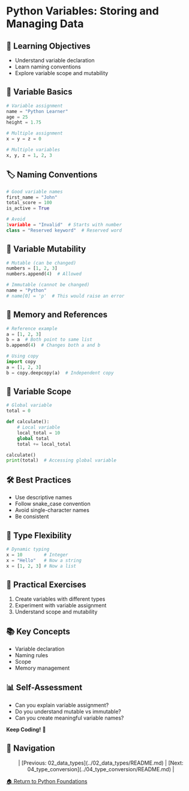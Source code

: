 ﻿# Python Variables: Storing and Managing Data

## 🎯 Learning Objectives
- Understand variable declaration
- Learn naming conventions
- Explore variable scope and mutability

## 📝 Variable Basics
```python
# Variable assignment
name = "Python Learner"
age = 25
height = 1.75

# Multiple assignment
x = y = z = 0

# Multiple variables
x, y, z = 1, 2, 3
```

## 🏷️ Naming Conventions
```python
# Good variable names
first_name = "John"
total_score = 100
is_active = True

# Avoid
1variable = "Invalid"  # Starts with number
class = "Reserved keyword"  # Reserved word
```

## 🔄 Variable Mutability
```python
# Mutable (can be changed)
numbers = [1, 2, 3]
numbers.append(4)  # Allowed

# Immutable (cannot be changed)
name = "Python"
# name[0] = 'p'  # This would raise an error
```

## 🧠 Memory and References
```python
# Reference example
a = [1, 2, 3]
b = a  # Both point to same list
b.append(4)  # Changes both a and b

# Using copy
import copy
a = [1, 2, 3]
b = copy.deepcopy(a)  # Independent copy
```

## 🚨 Variable Scope
```python
# Global variable
total = 0

def calculate():
    # Local variable
    local_total = 10
    global total
    total += local_total

calculate()
print(total)  # Accessing global variable
```

## 🛠 Best Practices
- Use descriptive names
- Follow snake_case convention
- Avoid single-character names
- Be consistent

## 🎲 Type Flexibility
```python
# Dynamic typing
x = 10        # Integer
x = "Hello"   # Now a string
x = [1, 2, 3] # Now a list
```

## 🚀 Practical Exercises
1. Create variables with different types
2. Experiment with variable assignment
3. Understand scope and mutability

## 📚 Key Concepts
- Variable declaration
- Naming rules
- Scope
- Memory management

## 📊 Self-Assessment
- Can you explain variable assignment?
- Do you understand mutable vs immutable?
- Can you create meaningful variable names?

**Keep Coding!** 🐍

## 🧭 Navigation

<div align="center">
| [Previous: 02_data_types](../02_data_types/README.md) | [Next: 04_type_conversion](../04_type_conversion/README.md) |
</div>

[🏠 Return to Python Foundations](../README.md)
